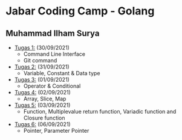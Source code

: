 # Jabar Coding Camp - Golang

## Muhammad Ilham Surya

- [Tugas 1:](./tugas_1) (30/09/2021)
  - Command Line Interface
  - Git command
- [Tugas 2:](./tugas_2) (31/09/2021)
  - Variable, Constant & Data type
- [Tugas 3:](./tugas_3) (01/09/2021)
  - Operator & Conditional
- [Tugas 4:](./tugas_4) (02/09/2021)
  - Array, Slice, Map
- [Tugas 5:](./tugas_5) (03/09/2021)
  - Function, Multiplevalue return function, Variadic function and Closure function
- [Tugas 6:](./tugas_6) (06/09/2021)
  - Pointer, Parameter Pointer
